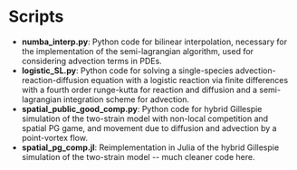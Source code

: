 # Scripts

* **numba_interp.py**: Python code for bilinear interpolation, necessary for the implementation of the semi-lagrangian algorithm, used for considering advection terms in PDEs.
* **logistic_SL.py**: Python code for solving a single-species advection-reaction-diffusion equation with a logistic reaction via finite differences with a fourth order runge-kutta for reaction and diffusion and a semi-lagrangian integration scheme for advection.
* **spatial_public_good_comp.py**: Python code for hybrid Gillespie simulation of the two-strain model with non-local competition and spatial PG game, and movement due to diffusion and advection by a point-vortex flow.
* **spatial_pg_comp.jl**: Reimplementation in Julia of the hybrid Gillespie simulation of the two-strain model -- much cleaner code here.